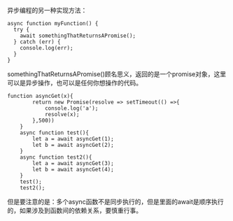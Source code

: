 异步编程的另一种实现方法：


	async function myFunction() {
	  try {
	    await somethingThatReturnsAPromise();
	  } catch (err) {
	    console.log(err);
	  }
	}

somethingThatReturnsAPromise()顾名思义，返回的是一个promise对象，这里可以是异步操作，也可以是任何你想操作的代码。

	function asyncGet(x){
			return new Promise(resolve => setTimeout(() =>{
				console.log('a');
				resolve(x);
			},500))
		}
		async function test(){
			let a = await asyncGet(1);
			let b = await asyncGet(2);
		}
		async function test2(){
			let a = await asyncGet(3);
			let b = await asyncGet(4);
		}
		test();
		test2();

但是要注意的是：多个async函数不是同步执行的，但是里面的await是顺序执行的，如果涉及到函数间的依赖关系，要慎重行事。
